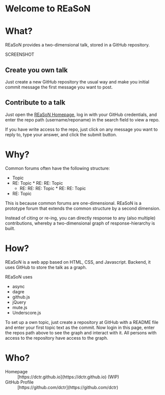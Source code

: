 # Welcome to REaSoN

# What?

REaSoN provides a two-dimensional talk, stored in a GitHub repository.

SCREENSHOT

## Create you own talk

Just create a new GitHub repository the usual way and make you initial commit message the first message you want to post.

## Contribute to a talk

Just open the [REaSoN Homepage](http://dctr.github.io/reason "REaSoN Homepage"), log in with your GitHub credentials, and enter the repo path (username/reponame) in the search field to view a repo.

If you have write access to the repo, just click on any message you want to reply to, type your answer, and click the submit button.

# Why?

Common forums often have the following structure:

*   Topic
  *   RE: Topic
    *   RE: RE: Topic
      *   RE: RE: RE: Topic
    *   RE: RE: Topic
  *   RE: Topic

This is because common forums are one-dimensional. REaSoN is a prototype forum that extends the common structure by a second dimension.

Instead of citing or re-ing, you can directly response to any (also multiple) contributions, whereby a two-dimensional graph of response-hierarchy is built.

# How?

REaSoN is a web app based on HTML, CSS, and Javascript. Backend, it uses GitHub to store the talk as a graph.

REaSoN uses
- async
- dagre
- github.js
- jQuery
- mute.js
- Underscore.js

To set up a own topic, just create a repository at GitHub with a README file and enter your first topic text as the commit. Now login in this page, enter the repos path above to see the graph and interact with it. All persons with access to the repository have access to the graph.

# Who?

<dl>
  <dt>Homepage</dt><dd>[https://dctr.github.io](https://dctr.github.io) (WIP)</dd>
  <dt>GitHub Profile</dt><dd>[https://github.com/dctr](https://github.com/dctr)</dd>
</dl>